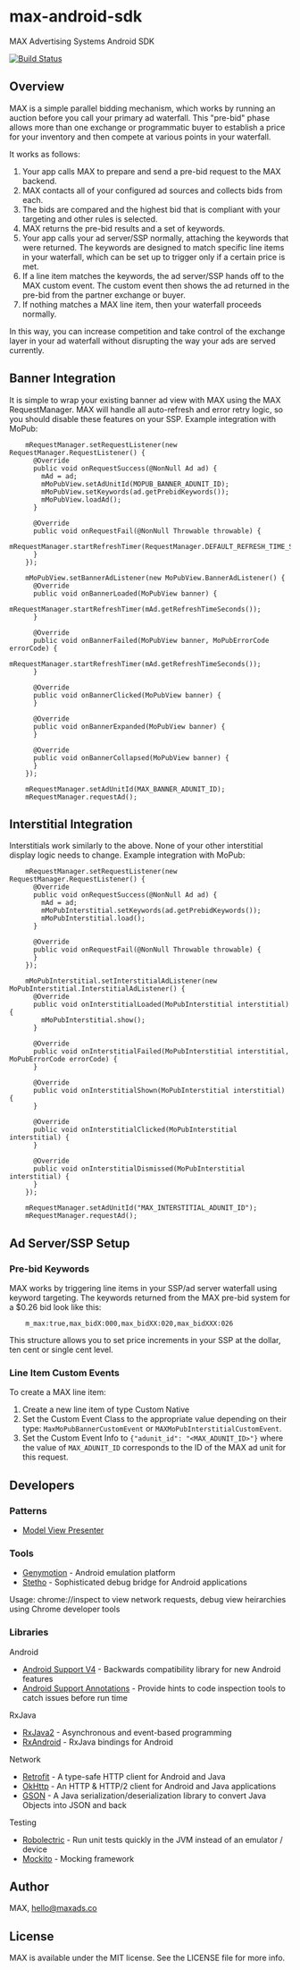 # max-android-sdk
MAX Advertising Systems Android SDK

[![Build Status](https://travis-ci.com/MAXAds/max-android-sdk.svg?token=TpV16HrJqGHqqWgsCvCc&branch=master)](https://travis-ci.com/MAXAds/max-android-sdk)

## Overview

MAX is a simple parallel bidding mechanism, which works by running an auction before you call your primary ad waterfall. This "pre-bid" phase allows more than one exchange or programmatic buyer to establish a price for your inventory and then compete at various points in your waterfall.

It works as follows:

1. Your app calls MAX to prepare and send a pre-bid request to the MAX backend.
2. MAX contacts all of your configured ad sources and collects bids from each.
3. The bids are compared and the highest bid that is compliant with your targeting and other rules is selected.
4. MAX returns the pre-bid results and a set of keywords.
5. Your app calls your ad server/SSP normally, attaching the keywords that were returned. The keywords are designed to match specific line items in your waterfall, which can be set up to trigger only if a certain price is met.
6. If a line item matches the keywords, the ad server/SSP hands off to the MAX custom event. The custom event then shows the ad returned in the pre-bid from the partner exchange or buyer.
7. If nothing matches a MAX line item, then your waterfall proceeds normally.

In this way, you can increase competition and take control of the exchange layer in your ad waterfall without disrupting
the way your ads are served currently.

## Banner Integration

It is simple to wrap your existing banner ad view with MAX using the MAX RequestManager. MAX will handle all auto-refresh and error retry logic, so you should disable these features on your SSP. Example integration with MoPub:

``` mMoPubView.setAutorefreshEnabled(false);
    mRequestManager.setRequestListener(new RequestManager.RequestListener() {
      @Override
      public void onRequestSuccess(@NonNull Ad ad) {
        mAd = ad;
        mMoPubView.setAdUnitId(MOPUB_BANNER_ADUNIT_ID);
        mMoPubView.setKeywords(ad.getPrebidKeywords());
        mMoPubView.loadAd();
      }

      @Override
      public void onRequestFail(@NonNull Throwable throwable) {
        mRequestManager.startRefreshTimer(RequestManager.DEFAULT_REFRESH_TIME_SECONDS);
      }
    });

    mMoPubView.setBannerAdListener(new MoPubView.BannerAdListener() {
      @Override
      public void onBannerLoaded(MoPubView banner) {
        mRequestManager.startRefreshTimer(mAd.getRefreshTimeSeconds());
      }

      @Override
      public void onBannerFailed(MoPubView banner, MoPubErrorCode errorCode) {
        mRequestManager.startRefreshTimer(mAd.getRefreshTimeSeconds());
      }

      @Override
      public void onBannerClicked(MoPubView banner) {
      }

      @Override
      public void onBannerExpanded(MoPubView banner) {
      }

      @Override
      public void onBannerCollapsed(MoPubView banner) {
      }
    });
    
    mRequestManager.setAdUnitId(MAX_BANNER_ADUNIT_ID);
    mRequestManager.requestAd();
```

## Interstitial Integration

Interstitials work similarly to the above. None of your other interstitial display logic needs to change. Example integration with MoPub:

``` mMoPubInterstitial = new MoPubInterstitial(this, "MOPUB_INTERSTITIAL_ADUNIT_ID");
    mRequestManager.setRequestListener(new RequestManager.RequestListener() {
      @Override
      public void onRequestSuccess(@NonNull Ad ad) {
        mAd = ad;
        mMoPubInterstitial.setKeywords(ad.getPrebidKeywords());
        mMoPubInterstitial.load();
      }

      @Override
      public void onRequestFail(@NonNull Throwable throwable) {
      }
    });

    mMoPubInterstitial.setInterstitialAdListener(new MoPubInterstitial.InterstitialAdListener() {
      @Override
      public void onInterstitialLoaded(MoPubInterstitial interstitial) {
        mMoPubInterstitial.show();
      }

      @Override
      public void onInterstitialFailed(MoPubInterstitial interstitial, MoPubErrorCode errorCode) {
      }

      @Override
      public void onInterstitialShown(MoPubInterstitial interstitial) {
      }

      @Override
      public void onInterstitialClicked(MoPubInterstitial interstitial) {
      }

      @Override
      public void onInterstitialDismissed(MoPubInterstitial interstitial) {
      }
    });
    
    mRequestManager.setAdUnitId("MAX_INTERSTITIAL_ADUNIT_ID");
    mRequestManager.requestAd();
```

## Ad Server/SSP Setup

### Pre-bid Keywords 

MAX works by triggering line items in your SSP/ad server waterfall using keyword targeting. The keywords returned from
the MAX pre-bid system for a $0.26 bid look like this:

```
	m_max:true,max_bidX:000,max_bidXX:020,max_bidXXX:026
```

This structure allows you to set price increments in your SSP at the dollar, ten cent or single cent level. 

### Line Item Custom Events

To create a MAX line item:

1. Create a new line item of type Custom Native 
2. Set the Custom Event Class to the appropriate value depending on their type: `MaxMoPubBannerCustomEvent` or `MAXMoPubInterstitialCustomEvent`.
3. Set the Custom Event Info to `{"adunit_id": "<MAX_ADUNIT_ID>"}` where the value of `MAX_ADUNIT_ID` corresponds to the ID of the MAX ad unit for this request.

## Developers
### Patterns
* [Model View Presenter](https://en.wikipedia.org/wiki/Model%E2%80%93view%E2%80%93presenter)

### Tools
* [Genymotion](https://www.genymotion.com/) - Android emulation platform
* [Stetho](http://facebook.github.io/stetho/) - Sophisticated debug bridge for Android applications

Usage: chrome://inspect to view network requests, debug view heirarchies using Chrome developer tools

### Libraries
Android

* [Android Support V4](https://developer.android.com/topic/libraries/support-library/index.html) - Backwards compatibility library for new Android features
* [Android Support Annotations](https://developer.android.com/studio/write/annotations.html) - Provide hints to code inspection tools to catch issues before run time

RxJava

* [RxJava2](https://github.com/ReactiveX/RxJava) - Asynchronous and event-based programming
* [RxAndroid](https://github.com/ReactiveX/RxAndroid) - RxJava bindings for Android

Network

* [Retrofit](http://square.github.io/retrofit/) - A type-safe HTTP client for Android and Java
* [OkHttp](http://square.github.io/okhttp/) - An HTTP & HTTP/2 client for Android and Java applications
* [GSON](https://github.com/google/gson) - A Java serialization/deserialization library to convert Java Objects into JSON and back

Testing

* [Robolectric](http://robolectric.org/) - Run unit tests quickly in the JVM instead of an emulator / device
* [Mockito](http://site.mockito.org/) - Mocking framework

## Author

MAX, hello@maxads.co

## License

MAX is available under the MIT license. See the LICENSE file for more info.
